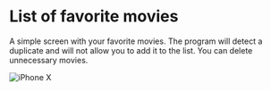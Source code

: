 
#  List of favorite movies

A simple screen with your favorite movies. The program will detect a duplicate and will not allow you to add it to the list. You can delete unnecessary movies.

![iPhone X](https://user-images.githubusercontent.com/34953510/187941584-a22d73d1-fe0b-4c70-bea1-3328022970b8.png)

